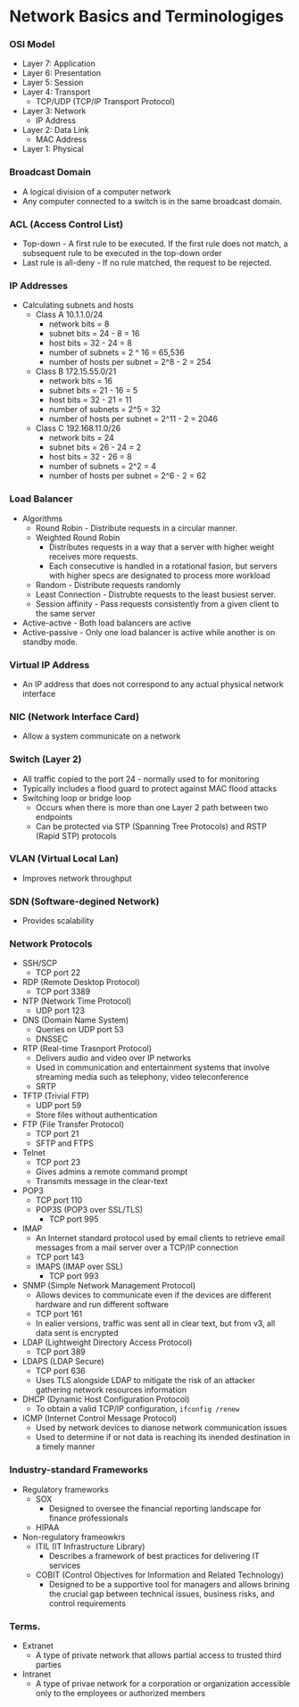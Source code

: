 # Network Basics and Terminologiges
### OSI Model
* Layer 7: Application
* Layer 6: Presentation
* Layer 5: Session
* Layer 4: Transport
  * TCP/UDP (TCP/IP Transport Protocol)
* Layer 3: Network
  * IP Address
* Layer 2: Data Link
  * MAC Address
* Layer 1: Physical

### Broadcast Domain
* A logical division of a computer network
* Any computer connected to a switch is in the same broadcast domain.

### ACL (Access Control List)
* Top-down - A first rule to be executed. If the first rule does not match, a subsequent rule to be executed in the top-down order
* Last rule is all-deny - If no rule matched, the request to be rejected.

### IP Addresses
* Calculating subnets and hosts
  * Class A 10.1.1.0/24
    * network bits = 8
    * subnet bits = 24 - 8 = 16
    * host bits = 32 - 24 = 8
    * number of subnets = 2 ^ 16 = 65,536
    * number of hosts per subnet = 2^8 - 2 = 254
  * Class B 172.15.55.0/21
    * network bits = 16
    * subnet bits = 21 - 16 = 5
    * host bits = 32 - 21 = 11
    * number of subnets = 2^5 = 32
    * number of hosts per subnet = 2^11 - 2 = 2046
  * Class C 192.168.11.0/26
    * network bits = 24
    * subnet bits = 26 - 24 = 2
    * host bits = 32 - 26 = 8
    * number of subnets = 2^2 = 4
    * number of hosts per subnet = 2^6 - 2 =  62

### Load Balancer
* Algorithms
  * Round Robin - Distribute requests in a circular manner.
  * Weighted Round Robin
    * Distributes requests in a way that a server with higher weight receives more requests.
    * Each consecutive is handled in a rotational fasion, but servers with higher specs are designated to process more workload
  * Random - Distribute requests randomly
  * Least Connection - Distrubte requests to the least busiest server.
  * Session affinity - Pass requests consistently from a given client to the same server
* Active-active - Both load balancers are active
* Active-passive - Only one load balancer is active while another is on standby mode.

### Virtual IP Address
* An IP address that does not correspond to any actual physical network interface

### NIC (Network Interface Card)
* Allow a system communicate on a network

### Switch (Layer 2)
* All traffic copied to the port 24 - normally used to for monitoring
* Typically includes a flood guard to protect against MAC flood attacks
* Switching loop or bridge loop
  * Occurs when there is more than one Layer 2 path between two endpoints
  * Can be protected via STP (Spanning Tree Protocols) and RSTP (Rapid STP)  protocols

### VLAN (Virtual Local Lan)
* Improves network throughput

### SDN (Software-degined Network)
* Provides scalability

### Network Protocols
* SSH/SCP
  * TCP port 22
* RDP (Remote Desktop Protocol)
  * TCP port 3389
* NTP (Network Time Protocol)
  * UDP port 123
* DNS (Domain Name System)
  * Queries on UDP port 53
  * DNSSEC
* RTP (Real-time Trasnport Protocol)
  * Delivers audio and video over IP networks
  * Used in communication and entertainment systems that involve streaming media such as telephony, video teleconference
  * SRTP
* TFTP (Trivial FTP)
  * UDP port 59
  * Store files without authentication
* FTP (File Transfer Protocol)
  * TCP port 21
  * SFTP and FTPS
* Telnet
  * TCP port 23
  * Gives admins a remote command prompt
  * Transmits message in the clear-text
* POP3
  * TCP port 110
  * POP3S (POP3 over SSL/TLS)
    * TCP port 995
* IMAP
  * An Internet standard protocol used by email clients to retrieve email messages from a mail server over a TCP/IP connection
  * TCP port 143
  * IMAPS (IMAP over SSL)
    * TCP port 993
* SNMP (Simple Network Management Protocol)
  * Allows devices to communicate even if the devices are different hardware and run different software
  * TCP port 161
  * In ealier versions, traffic was sent all in clear text, but from v3, all data sent is encrypted
* LDAP (Lightweight Directory Access Protocol)
  * TCP port 389
* LDAPS (LDAP Secure)
  * TCP port 636
  * Uses TLS alongside LDAP to mitigate the risk of an attacker gathering network resources information
* DHCP (Dynamic Host Configuration Protocol)
  * To obtain a valid TCP/IP configuration, `ifconfig /renew`
* ICMP (Internet Control Message Protocol)
  * Used by network devices to dianose network communication issues
  * Used to determine if or not data is reaching its inended destination in a timely manner

### Industry-standard Frameworks
* Regulatory frameworks
  * SOX
    * Designed to oversee the financial reporting landscape for finance professionals
  * HIPAA
* Non-regulatory frameowkrs
  * ITIL (IT Infrastructure Library)
    * Describes a framework of best practices for delivering IT services
  * COBIT (Control Objectives for Information and Related Technology)
    * Designed to be a supportive tool for managers and allows brining the crucial gap between technical issues, business risks, and control requirements

### Terms.
* Extranet
  * A type of private network that allows partial access to trusted third parties
* Intranet
  * A type of privae network for a corporation or organization accessible only to the employees or authorized members
